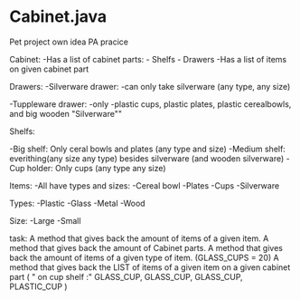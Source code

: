  # Cabinet.java
 Pet project own idea PA pracice


   Cabinet: 
   -Has a list of cabinet parts:
       - Shelfs
       - Drawers
   -Has a list of items on given cabinet part


   Drawers:
   -Silverware drawer:
      -can only take silverware (any type, any size)

   -Tuppleware drawer:
    -only
    -plastic cups, plastic plates, plastic cerealbowls, and big wooden "Silverware""


   Shelfs:

   -Big shelf: Only ceral bowls and plates (any type and size)
   -Medium shelf: everithing(any size any type) besides silverware (and wooden silverware)
   -Cup holder: Only cups (any type any size)

  Items:
  -All have types and sizes:
    -Cereal bowl
    -Plates
    -Cups
    -Silverware

  Types:
    -Plastic
    -Glass
    -Metal
    -Wood

  Size:
    -Large
    -Small



 task:
A method that gives back the amount of items of a given item. 
A method that gives back the amount of Cabinet parts.
A method that gives back the amount of items of a given type of item. (GLASS_CUPS = 20)
A method that gives back the LIST of  items of a given item on a given  cabinet part ( " on cup shelf :" GLASS_CUP, GLASS_CUP, GLASS_CUP, PLASTIC_CUP )

